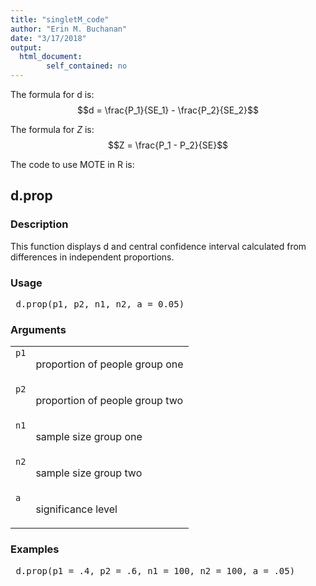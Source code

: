 ```yaml
---
title: "singletM_code"
author: "Erin M. Buchanan"
date: "3/17/2018"
output: 
  html_document:
        self_contained: no
---
```

 
The formula for d is: $$d = \frac{P_1}{SE_1} - \frac{P_2}{SE_2}$$
 
The formula for *Z* is: $$Z = \frac{P_1 - P_2}{SE}$$
 
The code to use MOTE in R is: 
 

 
<h2>d.prop</h2>  <h3>Description</h3>  <p>This function displays d and central confidence interval calculated from differences in independent proportions. </p>   <h3>Usage</h3>  <pre> d.prop(p1, p2, n1, n2, a = 0.05) </pre>   <h3>Arguments</h3>  <table summary="R argblock"> <tr valign="top"><td><code>p1</code></td> <td> <p>proportion of people group one</p> </td></tr> <tr valign="top"><td><code>p2</code></td> <td> <p>proportion of people group two</p> </td></tr> <tr valign="top"><td><code>n1</code></td> <td> <p>sample size group one</p> </td></tr> <tr valign="top"><td><code>n2</code></td> <td> <p>sample size group two</p> </td></tr> <tr valign="top"><td><code>a</code></td> <td> <p>significance level</p> </td></tr> </table>   <h3>Examples</h3>  <pre> d.prop(p1 = .4, p2 = .6, n1 = 100, n2 = 100, a = .05) </pre>   </body></html> 
